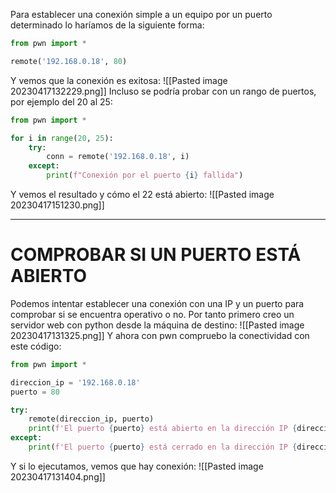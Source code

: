 Para establecer una conexión simple a un equipo por un puerto determinado lo haríamos de la siguiente forma:
```python
from pwn import *

remote('192.168.0.18', 80)
```
Y vemos que la conexión es exitosa:
![[Pasted image 20230417132229.png]]
Incluso se podría probar con un rango de puertos, por ejemplo del 20 al 25:
```python
from pwn import *

for i in range(20, 25):
    try:
        conn = remote('192.168.0.18', i)
    except:
        print(f"Conexión por el puerto {i} fallida")
```
Y vemos el resultado y cómo el 22 está abierto:
![[Pasted image 20230417151230.png]]

--------------------------------------------------
# COMPROBAR SI UN PUERTO ESTÁ ABIERTO
Podemos intentar establecer una conexión con una IP y un puerto para comprobar si se encuentra operativo o no. Por tanto primero creo un servidor web con python desde la máquina de destino:
![[Pasted image 20230417131325.png]]
Y ahora con pwn compruebo la conectividad con este código:
```python
from pwn import *

direccion_ip = '192.168.0.18'
puerto = 80

try:
    remote(direccion_ip, puerto)
    print(f'El puerto {puerto} está abierto en la dirección IP {direccion_ip}')
except:
    print(f'El puerto {puerto} está cerrado en la dirección IP {direccion_ip}')
```
Y si lo ejecutamos, vemos que hay conexión:
![[Pasted image 20230417131404.png]]




